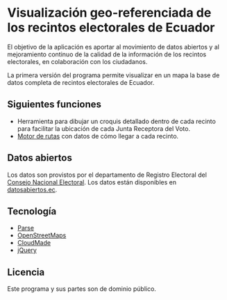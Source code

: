 Visualización geo-referenciada de los recintos electorales de Ecuador
=====================================================================
El objetivo de la aplicación es aportar al movimiento de datos abiertos y al mejoramiento continuo de la calidad de la información de los recintos electorales, en colaboración con los ciudadanos.

La primera versión del programa permite visualizar en un mapa la base de datos completa de recintos electorales de Ecuador.

Siguientes funciones
--------------------
* Herramienta para dibujar un croquis detallado dentro de cada recinto para facilitar la ubicación de cada Junta Receptora del Voto.
* [Motor de rutas](http://wiki.openstreetmap.org/wiki/Routing) con datos de cómo llegar a cada recinto.

Datos abiertos
--------------
Los datos son provistos por el departamento de Registro Electoral del [Consejo Nacional Electoral](http://www.cne.gob.ec). Los datos están disponibles en [datosabiertos.ec](http://datosabiertos.ec/dataset/recintos-electorales-elecciones-2013).

Tecnología
----------
* [Parse](http://www.parse.com)
* [OpenStreetMaps](http://www.openstreetmaps.org)
* [CloudMade](https://www.cloudmade.com)
* [jQuery](http://jquery.com/)

Licencia
--------
Este programa y sus partes son de dominio público.